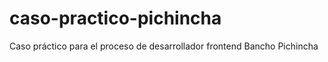 # caso-practico-pichincha
Caso práctico para el proceso de desarrollador frontend Bancho Pichincha 
